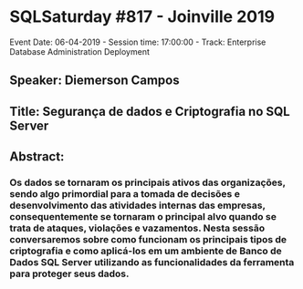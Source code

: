 # SQLSaturday #817 - Joinville 2019
Event Date: 06-04-2019 - Session time: 17:00:00 - Track: Enterprise Database Administration  Deployment
## Speaker: Diemerson Campos
## Title: Segurança de dados e Criptografia no SQL Server
## Abstract:
### Os dados se tornaram os principais ativos das organizações, sendo algo primordial para a tomada de decisões e desenvolvimento das atividades internas das empresas, consequentemente se tornaram o principal alvo quando se trata de ataques, violações e vazamentos. Nesta sessão conversaremos sobre como funcionam os principais tipos de criptografia e como aplicá-los em um ambiente de Banco de Dados SQL Server utilizando as funcionalidades da ferramenta para proteger seus dados.
